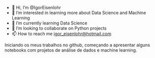 - 👋 Hi, I’m @IgorEisenlohr
- 👀 I’m interested in learning more about Data Science and Machine Learning
- 🌱 I’m currently learning Data Science
- 💞️ I’m looking to collaborate on Python projects
- 📫 How to reach me igor_eisenlohr@hotmail.com

Iniciando os meus trabalhos no github, começando a apresentar alguns notebooks com projetos de análise de dados e machine learning.
